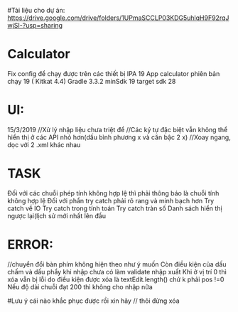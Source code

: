 #Tài liệu cho dự án: https://drive.google.com/drive/folders/1UPmaSCCLP03KDG5uhlqH9F92rqJwjSI-?usp=sharing

# Calculator
Fix config để chạy được trên các thiết bị IPA 19
App calculator phiên bản chạy 19 ( Kitkat 4.4)
Gradle 3.3.2
minSdk 19
target sdk 28

# UI:
15/3/2019
//Xử lý nhập liệu chưa triệt để
//Các ký tự đặc biệt vẫn không thể hiển thị ở các API nhỏ hơn(dấu bình phương x và căn bậc 2 x)
//Xoay ngang, dọc với 2 .xml khác nhau


# TASK
Đối với các chuỗi phép tính không hợp lệ thì phải thông báo là chuỗi tính không hợp lệ
Đối với phần try catch phải rõ rang và minh bạch hơn
Try catch về IO
Try catch trong tính toán
Try catch tràn số
Danh sách hiển thị ngược lại(lịch sử mới nhất lên đầu

# ERROR:
//chuyển đổi bàn phím không hiện theo như ý muốn
Còn điều kiện của dấu chấm và dấu phẩy khi nhập chưa có làm validate nhập xuất
Khi ở vị trí 0 thì xóa vẫn bị lỗi do điều kiện được xóa là textEdit.length() chứ k phải pos !=0
Nếu độ dài chuỗi đạt 200 thì không cho nhập nữa

#Lưu ý cái nào khắc phục được rồi xin hãy // thôi đừng xóa
